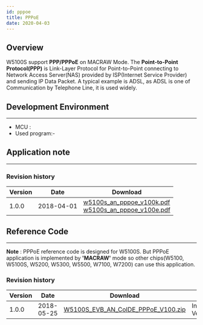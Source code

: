 ```yaml
---
id: pppoe
title: PPPoE
date: 2020-04-03
---
```



## Overview


W5100S support **PPP/PPPoE** on MACRAW Mode. The **Point-to-Point
Protocol(PPP)** is Link-Layer Protocol for Point-to-Point connecting to
Network Access Server(NAS) provided by ISP(Internet Service Provider)
and sending IP Data Packet. A typical example is ADSL, as ADSL is one of
Communication by Telephone Line, it is used widely.



## Development Environment

-----

- MCU :
- Used program:-

## Application note

-----

### Revision history

<table>
<thead>
<tr class="header">
<th>Version</th>
<th>Date</th>
<th>Download</th>
</tr>
</thead>
<tbody>
<tr class="odd">
<td>1.0.0</td>
<td>2018-04-01</td>
<td><a href="https://d3cmhcsnvv7jc.cloudfront.net/docs/img/products/w5100s/application/w5100s_an_pppoe_v100k.pdf" target="_blank">w5100s_an_pppoe_v100k.pdf</a><br />
<a href="https://d3cmhcsnvv7jc.cloudfront.net/docs/img/products/w5100s/application/w5100s_an_pppoe_v100e.pdf" target="_blank">w5100s_an_pppoe_v100e.pdf</a></td>
</tr>
</tbody>
</table>

## Reference Code

-----

**Note** : PPPoE reference code is designed for W5100S. But PPPoE
application is implemented by **'MACRAW'** mode so other chips(W5100,
W5100S, W5200, W5300, W5500, W7100, W7200) can use this application.

### Revision history

| Version | Date       | Download                                                                                                                                                                           | ETC             |
| ------- | ---------- | ---------------------------------------------------------------------------------------------------------------------------------------------------------------------------------- | --------------- |
| 1.0.0   | 2018-05-25 | <a href="https://d3cmhcsnvv7jc.cloudfront.net/docs/img/products/w5100s/application/w5100s_evb_an_coide_pppoe_v100.zip" target="_blank">W5100S\_EVB\_AN\_CoIDE\_PPPoE\_V100.zip</a> | Initial Version |
